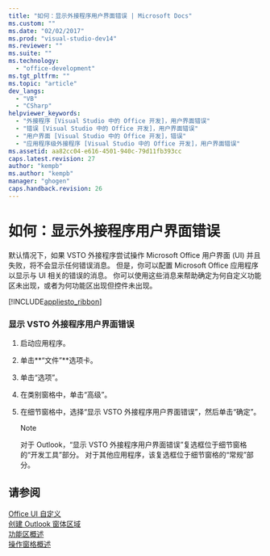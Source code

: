 ```yaml
---
title: "如何：显示外接程序用户界面错误 | Microsoft Docs"
ms.custom: ""
ms.date: "02/02/2017"
ms.prod: "visual-studio-dev14"
ms.reviewer: ""
ms.suite: ""
ms.technology: 
  - "office-development"
ms.tgt_pltfrm: ""
ms.topic: "article"
dev_langs: 
  - "VB"
  - "CSharp"
helpviewer_keywords: 
  - "外接程序 [Visual Studio 中的 Office 开发]，用户界面错误"
  - "错误 [Visual Studio 中的 Office 开发]，用户界面错误"
  - "用户界面 [Visual Studio 中的 Office 开发]，错误"
  - "应用程序级外接程序 [Visual Studio 中的 Office 开发]，用户界面错误"
ms.assetid: aa82cc04-e616-4501-940c-79d11fb393cc
caps.latest.revision: 27
author: "kempb"
ms.author: "kempb"
manager: "ghogen"
caps.handback.revision: 26
---
```

# 如何：显示外接程序用户界面错误
  默认情况下，如果 VSTO 外接程序尝试操作 Microsoft Office 用户界面 \(UI\) 并且失败，将不会显示任何错误消息。 但是，你可以配置 Microsoft Office 应用程序以显示与 UI 相关的错误的消息。 你可以使用这些消息来帮助确定为何自定义功能区未出现，或者为何功能区出现但控件未出现。  
  
 [!INCLUDE[appliesto_ribbon](../vsto/includes/appliesto-ribbon-md.md)]  
  
### 显示 VSTO 外接程序用户界面错误  
  
1.  启动应用程序。  
  
2.  单击**“文件”**选项卡。  
  
3.  单击“选项”。  
  
4.  在类别窗格中，单击“高级”。  
  
5.  在细节窗格中，选择“显示 VSTO 外接程序用户界面错误”，然后单击“确定”。  
  
    > [!NOTE]  
    >  对于 Outlook，“显示 VSTO 外接程序用户界面错误”复选框位于细节窗格的“开发工具”部分。 对于其他应用程序，该复选框位于细节窗格的“常规”部分。  
  
## 请参阅  
 [Office UI 自定义](../vsto/office-ui-customization.md)   
 [创建 Outlook 窗体区域](../vsto/creating-outlook-form-regions.md)   
 [功能区概述](../vsto/ribbon-overview.md)   
 [操作窗格概述](../vsto/actions-pane-overview.md)  
  
  